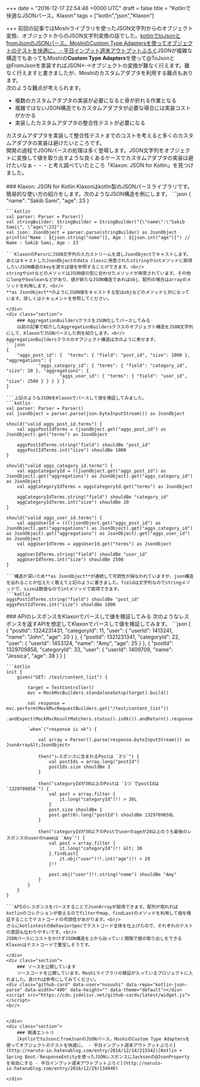 
+++
date = "2016-12-17 22:54:46 +0000 UTC"
draft = false
title = "Kotlinで快適なJSONパース。Klaxon"
tags = ["kotlin","json","Klaxon"]

+++
前回の記事ではMoshiライブラリを使ったJSON文字列からのオブジェクト変換、オブジェクトからのJSON文字列変換の話でした。[kotlinでtoJsonとfromJsonのJSONパース。MoshiのCustom Type Adaptersを使ってオブジェクトのテストを快適に。 - 平日インプット週末アウトプットぶろぐ](http://naruto-io.hatenablog.com/entry/2016/12/14/215542)JSONが複雑な構造でもあってもMoshiの**Custom Type Adapters**を使って@ToJsonと@FromJsonを実装すればJSON←→オブジェクトの変換が難なく行えます。難なく行えますと書きましたが、Moshiのカスタムアダプタを利用する難点もあります。<br/>
次のような難点が考えられます。

<ul>
<li>複数のカスタムアダプタの実装が必要になると骨が折れる作業となる</li>
<li>複雑ではないJSON構造でもカスタムアダプタが必要な場合には実装コストがかかる</li>
<li>実装したカスタムアダプタの整合性テストが必要になる</li>
</ul>カスタムアダプタを実装して整合性テストまでのコストを考えると多くのカスタムアダプタの実装は避けたいところです。<br/>
開発の過程でJSONパースの処理は多く登場します。JSON文字列をオブジェクトに変換して値を取り出すような良くあるケースでカスタムアダプタの実装は避けたいなぁ・・・と考え調べていたところ「Klaxon: JSON for Kotlin」を見つけました。
<div class="github-card" data-user="cbeust" data-repo="klaxon" data-width="400" data-height="" data-theme="default"></div>
<script src="https://cdn.jsdelivr.net/github-cards/latest/widget.js"></script>
<br/>


<div class="section">
    ### Klaxon: JSON for Kotlin
    Klaxonはkotlin製のJSONパースライブラリです。簡易的な使い方の紹介をします。次のようなJSON構造を例にします。
```json
{
    "name": "Sakib Sami",
    "age": 23
}

```次は使い方です。
```kotlin
val parser: Parser = Parser()
val stringBuilder: StringBuilder = StringBuilder("{\"name\":\"Sakib Sami\", \"age\":23}")
val json: JsonObject = parser.parse(stringBuilder) as JsonObject
println("Name : ${json.string("name")}, Age : ${json.int("age")}") // Name : Sakib Sami, Age : 23

```KlaxonのParsrにJSON文字列の入力ストリームを渡しJsonObjectでキャストします。あとはキャストしたJsonObjectのdata classに用意されたstiringやintメソッドに取得したいJSON構造のkeyを渡せば値を参照することができます。<br/>
stringやintなどのメソッドはJSON値の型に合わせたメソッドが用意されています。その他にlongやbooleanなどがあり、値が新たなJSON構造であればobj、配列の場合はarrayのメソッドを利用します。<br/>
**as JsonObject**のようにJSON値をキャストする型はobjなどのメソッドと対になっています。詳しくはドキュメントを参照してください。

</div>
<div class="section">
    ### AggregationBuildersクラスをJSON化してパースしてみる
    以前の記事で紹介したAggregationBuildersクラスのオブジェクト構造をJSON文字列にして、KlaxonでJSONパースした例を紹介します。<br/>
AggregationBuildersクラスのオブジェクト構造は次のように表せます。
```json
{
    "aggs_post_id": {  "terms": { "field": "post_id", "size": 1000 }, "aggregations": {
            "aggs_category_id": { "terms": { "field": "category_id", "size": 20 }, "aggregations": {
                    "aggs_user_id": { "terms": { "field": "user_id", "size": 2500 } } } } }
}

```上記のようなJSONをKlaxonでパースして値を検証してみました。
```kotlin
val parser: Parser = Parser()
val jsonObject = parser.parse(json.byteInputStream()) as JsonObject

should("valid aggs_post_id.terms") {
    val aggsPostIdTerms = (jsonObject.get("aggs_post_id") as JsonObject).get("terms") as JsonObject

    aggsPostIdTerms.string("field") shouldBe "post_id"
    aggsPostIdTerms.int("size") shouldBe 1000
}

should("valid aggs_category_id.terms") {
    val aggsCategoryId = ((jsonObject.get("aggs_post_id") as JsonObject).get("aggregations") as JsonObject).get("aggs_category_id") as JsonObject
    val aggCategoryIdTerms = aggsCategoryId.get("terms") as JsonObject

    aggCategoryIdTerms.string("field") shouldBe "category_id"
    aggCategoryIdTerms.int("size") shouldBe 20
}

should("valid aggs_user_id.terms") {
    val aggsUserId = ((((jsonObject.get("aggs_post_id") as JsonObject).get("aggregations") as JsonObject).get("aggs_category_id") as JsonObject).get("aggregations") as JsonObject).get("aggs_user_id") as JsonObject
    val aggUserIdTerms = aggsUserId.get("terms") as JsonObject

    aggUserIdTerms.string("field") shouldBe "user_id"
    aggUserIdTerms.int("size") shouldBe 2500
}

```構造が深いため**as JsonObject**が連続して可読性が損なわれていますが、json構造を辿れることが伝えたく敢えて上記のように書きました。fieldは文字列なのでstringメソッドで、sizeは数値なのでintメソッドで取得できます。
```kotlin
aggsPostIdTerms.string("field") shouldBe "post_id"
aggsPostIdTerms.int("size") shouldBe 1000

```
</div>
<div class="section">
    ### APIのレスポンスをKlaxonでパースして値を検証してみる
    次のようなレスポンスを返すAPIを想定してKlaxonでパースして値を検証してみます。
```json
[
    {
        "postId": 1324231431,
        "categoryId": 11,
        "user": { "userId": 1413241, "name": "John", "age": 20 }
    },
    {
        "postId": 1321231341,
        "categoryId": 22,
        "user": { "userId": 1453124, "name": "Amy", "age": 25 }
    },
    {
        "postId": 1329709858,
        "categoryId": 33,
        "user": { "userId": 1409709, "name": "Jessica", "age": 38 }
    }
]

```kotlintestを使ってSpecテストをしていますのでそれぞれの値の検証意図はSpecのnameを参照してください。
```kotlin
init {
    given("GET: /test/content_list") {

        target = TestController()
        mvc = MockMvcBuilders.standaloneSetup(target).build()

        val response = mvc.perform(MockMvcRequestBuilders.get("/test/content_list"))
                .andExpect(MockMvcResultMatchers.status().isOk()).andReturn().response.contentAsString

        `when`("response is ok") {

            val array = Parser().parse(response.byteInputStream()) as JsonArray&lt;JsonObject>

            then("レスポンスに含まれるPostは `3つ`") {
                val postIds = array.long("postId")
                postIds.size shouldBe 3
            }

            then("categoryIdが30以上のPostは `1つ`でpostIdは `1329709858`") {
                val post = array.filter {
                    it.long("categoryId")!! > 30L
                }
                post.size shouldBe 1
                post.get(0).long("postId") shouldBe 1329709858L
            }

            then("categoryIdが30以下のPostでuserのageが20以上のうち最後のレスポンスのuserのnameは `Amy`") {
                val post = array.filter {
                    it.long("categoryId")!! &lt; 30
                }.findLast{
                    it.obj("user")!!.int("age")!! > 20
                }!!

                post.obj("user")!!.string("name") shouldBe "Amy"
            }
        }
    }
}

```APIのレスポンスをパースすることでJsonArrayが取得できます。配列が取れればkotlinのコレクションが使えるのでfilterやmap、findLastのメソッドを利用して値を検証することでテストコードの可読性があがります。<br/>
さらにkotlintestのBehaviorSpecでテストコード全体を仕上げたので、それぞれのテストの意図も伝わりやすいです。<br/>
JSONパースにコストをかけずJSON構造を上から辿っていく間隔で値の取り出しをできるKlaxonはテストコードで重宝しそうです。

</div>
<div class="section">
    ### ソースを公開しています
    ソースコードを公開しています。Moshiライブラリの検証が入っているプロジェクトに入れました。良ければ参考にしてみてください。
<div class="github-card" data-user="nsoushi" data-repo="kotlin-json-parse" data-width="400" data-height="" data-theme="default"></div>
<script src="https://cdn.jsdelivr.net/github-cards/latest/widget.js"></script>
<br/>


</div>
<div class="section">
    ### 関連エントリ
    [kotlinでtoJsonとfromJsonのJSONパース。MoshiのCustom Type Adaptersを使ってオブジェクトのテストを快適に。 - 平日インプット週末アウトプットぶろぐ](http://naruto-io.hatenablog.com/entry/2016/12/14/215542)[Kotlin + Spring Boot／ResponseEntityを使ったJSONレスポンスにJacksonの@JsonPropertyを有効にする - 平日インプット週末アウトプットぶろぐ](http://naruto-io.hatenablog.com/entry/2016/12/29/134940)

</div>

